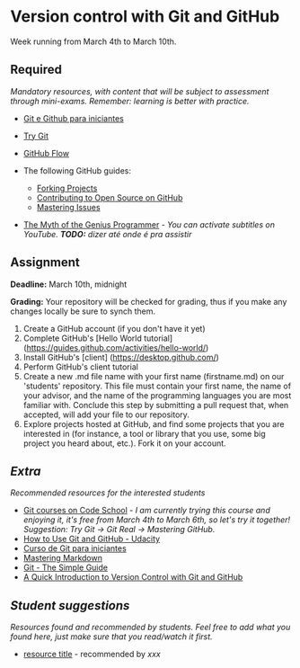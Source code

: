 ﻿# Version control with Git and GitHub

Week running from March 4th to March 10th.

## Required 
*Mandatory resources, with content that will be subject to assessment through mini-exams. Remember: learning is better with practice.*

* [Git e Github para iniciantes](https://www.youtube.com/watch?v=UMhskLXJuq4)
* [Try Git](https://try.github.io/levels/1/challenges/1)
* [GitHub Flow](http://scottchacon.com/2011/08/31/github-flow.html)
* The following GitHub guides:
  * [Forking Projects](https://guides.github.com/activities/forking/)
  * [Contributing to Open Source on GitHub](https://guides.github.com/activities/contributing-to-open-source/)
  * [Mastering Issues](https://guides.github.com/features/issues/)
  
  
* [The Myth of the Genius Programmer](https://www.youtube.com/watch?v=0SARbwvhupQ) - _You can activate subtitles on YouTube. **TODO:** dizer até onde é pra assistir_


## Assignment
**Deadline:** March 10th, midnight

**Grading:** Your repository will be checked for grading, thus if you make any changes locally be sure to synch them.

1. Create a GitHub account (if you don't have it yet)
2. Complete GitHub's [Hello World tutorial] (https://guides.github.com/activities/hello-world/)
2. Install GitHub's [client] (https://desktop.github.com/)
4. Perform GitHub's client tutorial
5. Create a new .md file name with your first name (firstname.md) on our 'students' repository. This file must contain your first name, the name of your advisor, and the name of the programming languages you are most familiar with. Conclude this step by submitting a pull request that, when accepted, will add your file to our repository.
6. Explore projects hosted at GitHub, and find some projects that you are interested in (for instance, a tool or library that you use, some big project you heard about, etc.). Fork it on your account.



## *Extra*
*Recommended resources for the interested students*

* [Git courses on Code School](https://www.codeschool.com/learn/git) - *I am currently trying this course and enjoying it, it's free from March 4th to March 6th, so let's try it together! Suggestion: Try Git -> Git Real -> Mastering GitHub.*
* [How to Use Git and GitHub - Udacity](https://www.udacity.com/course/viewer#!/c-ud775/l-2980038599/m-2960778924)
* [Curso de Git para iniciantes](https://www.youtube.com/playlist?list=PLInBAd9OZCzzHBJjLFZzRl6DgUmOeG3H0)
* [Mastering Markdown](https://guides.github.com/features/mastering-markdown/)
* [Git - The Simple Guide](http://rogerdudler.github.io/git-guide/)
* [A Quick Introduction to Version Control with Git and GitHub](http://journals.plos.org/ploscompbiol/article?id=10.1371/journal.pcbi.1004668)


## *Student suggestions*
*Resources found and recommended by students. Feel free to add what you found here, just make sure that you read/watch it first.*

* [resource title](http://www.google.com) - recommended by *xxx*
